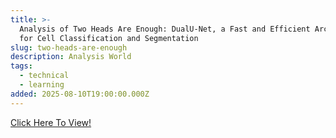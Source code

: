 ```yaml
---
title: >-
  Analysis of Two Heads Are Enough: DualU-Net, a Fast and Efficient Architecture
  for Cell Classification and Segmentation
slug: two-heads-are-enough
description: Analysis World
tags:
  - technical
  - learning
added: 2025-08-10T19:00:00.000Z
---
```


[Click Here To View!](https://docs.google.com/presentation/d/1zZF8N5TcDGH3HD5Crmh9TJXVgJlM-lVc/edit?usp=sharing\&ouid=101907711398423663374\&rtpof=true\&sd=true)
